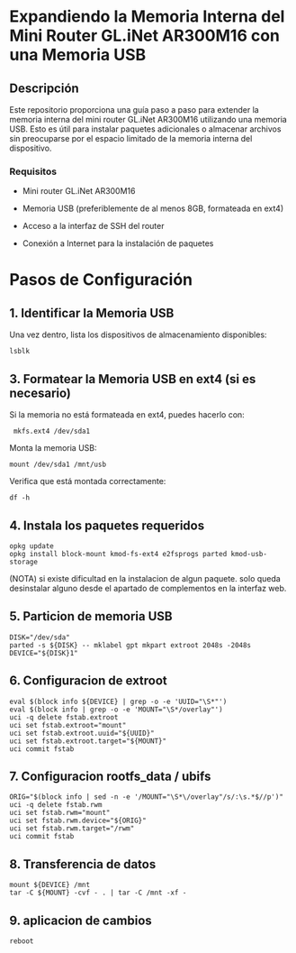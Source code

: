 # Expandiendo la Memoria Interna del Mini Router GL.iNet AR300M16 con una Memoria USB

## Descripción

Este repositorio proporciona una guía paso a paso para extender la memoria interna del mini router GL.iNet AR300M16 utilizando una memoria USB. Esto es útil para instalar paquetes adicionales o almacenar archivos sin preocuparse por el espacio limitado de la memoria interna del dispositivo.

### Requisitos

- Mini router GL.iNet AR300M16

- Memoria USB (preferiblemente de al menos 8GB, formateada en ext4)

- Acceso a la interfaz de SSH del router

- Conexión a Internet para la instalación de paquetes

# Pasos de Configuración

## 1. Identificar la Memoria USB

Una vez dentro, lista los dispositivos de almacenamiento disponibles:

    lsblk
    
## 3. Formatear la Memoria USB en ext4 (si es necesario)
Si la memoria no está formateada en ext4, puedes hacerlo con:

     mkfs.ext4 /dev/sda1

  Monta la memoria USB:

    mount /dev/sda1 /mnt/usb

  Verifica que está montada correctamente:

    df -h

## 4. Instala los paquetes requeridos

    opkg update
    opkg install block-mount kmod-fs-ext4 e2fsprogs parted kmod-usb-storage

  (NOTA) si existe dificultad en la instalacion de algun paquete. solo queda desinstalar alguno desde el apartado de complementos en la interfaz web.

## 5. Particion de memoria USB

    DISK="/dev/sda"
    parted -s ${DISK} -- mklabel gpt mkpart extroot 2048s -2048s
    DEVICE="${DISK}1"

## 6. Configuracion de extroot

    eval $(block info ${DEVICE} | grep -o -e 'UUID="\S*"')
    eval $(block info | grep -o -e 'MOUNT="\S*/overlay"')
    uci -q delete fstab.extroot
    uci set fstab.extroot="mount"
    uci set fstab.extroot.uuid="${UUID}"
    uci set fstab.extroot.target="${MOUNT}"
    uci commit fstab

## 7. Configuracion rootfs_data / ubifs

    ORIG="$(block info | sed -n -e '/MOUNT="\S*\/overlay"/s/:\s.*$//p')"
    uci -q delete fstab.rwm
    uci set fstab.rwm="mount"
    uci set fstab.rwm.device="${ORIG}"
    uci set fstab.rwm.target="/rwm"
    uci commit fstab

## 8. Transferencia de datos

    mount ${DEVICE} /mnt
    tar -C ${MOUNT} -cvf - . | tar -C /mnt -xf -

## 9. aplicacion de cambios

    reboot
